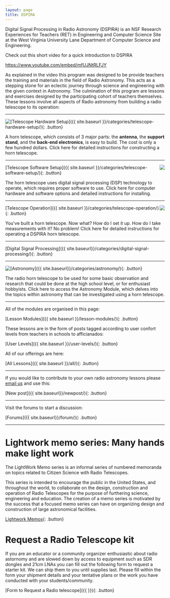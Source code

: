```yaml
---
layout: page
title: DSPIRA
---
```


Digital Signal Processing in Radio Astronomy (DSPIRA) is an NSF Research Experiences for Teachers (RET) in Engineering and Computer Science Site at the West Virginia University Lane Department of Computer Science and Engineering.

Check out this short video for a quick introduction to DSPIRA

https://www.youtube.com/embed/mfUJNtRLFJY

As explained in the video this program was designed to be provide teachers the training and materials in the field of Radio Astronomy. This acts as a stepping stone for an eclectic journey through science and engineering with the given context in Astronomy. The culmination of this program are lessons and exercises designed by the participating cohort of teachers themselves. These lessons involve all aspects of Radio astronomy from building a radio telescope  to its operation: 

<hr>

<img class="img-circle" style="float:left;" src="{{ site.baseurl }}/images/horn.jpeg">
[Telescope Hardware Setup]({{ site.baseurl }}/categories/telescope-hardware-setup/){: .button} 

A horn telescope, which consists of 3 major parts: the **antenna**, the **support stand**, and the **back-end electronics**, is easy to build. The cost is only a few hundred dollars. Click here for detailed instructions for constructing a horn telescope.

<hr>

<img class="img-circle" style="float:right;" src="{{ site.baseurl }}/images/GNURadio_image.png">
[Telescope Software Setup]({{ site.baseurl }}/categories/telescope-software-setup/){: .button} 

The horn telescope uses digital signal processing (DSP) technology to operate, which requires proper software to use. Click here for computer hardware and software options and detailed instructions for installing.

<hr>

<img class="img-circle" style="float:right;" src="{{ site.baseurl }}/images/horn-ops.jpeg">
[Telescope Operation]({{ site.baseurl }}/categories/telescope-operation/){: .button} 

You've built a horn telescope. Now what? How do I set it up. How do I take measurements with it? No problem! Click here for detailed instructions for operating a DSPIRA horn telescope.

<hr>

[Digital Signal Processing]({{ site.baseurl}}/categories/digital-signal-processing/){: .button}

<hr>

<img class="img-circle" style="float:left;" src="{{ site.baseurl }}/images/astronomy.jpg">
[Astronomy]({{ site.baseurl}}/categories/astronomy/){: .button}

The radio horn telescope to be used for some basic observation and research that could be done at the high school level, or for enthusiast hobbyists. Click here to access the Astronomy Module, which delves into the topics within astronomy that can be investigated using a horn telescope.  

<hr>

All of the modules are organised in this page: 

[Lesson Modules]({{ site.baseurl }}/lesson-modules/){: .button} 

These lessons are in the form of posts tagged according to user confort levels from teachers in schools to afficianados:

[User Levels]({{ site.baseurl }}/user-levels/){: .button} 

All of our offerings are here:

[All Lessons]({{ site.baseurl }}/all/){: .button}


<hr>

If you would like to contribute to your own radio astronomy lessons please [email us](mailto:pranav.sanghavi@mail.wvu.edu) and use this:

[New post]({{ site.baseurl}}/newpost/){: .button}

<hr>

Visit the forums to start a discussion: 

[Forums]({{ site.baseurl}}/forum/){: .button}

<hr>

# Lightwork memo series: Many hands make light work

The LightWork Memo series is an informal series of numbered memoranda on topics related to Citizen Science with Radio Telescopes.

This series is intended to encourage the public in the United States, and throughout the world, to collaborate on the design, construction and operation of Radio Telescopes for the purpose of furthering science, engineering and education. The creation of a memo series is motivated by the success that a focused memo series can have on organizing design and construction of large astronomical facilities.

[Lightwork Memos](https://wvurail.org/lightwork/){: .button}

# Request a Radio Telescope kit

If you are an educator or a community organizer enthusiastic about radio astornomy and are slowed down by access to equipment such as SDR dongles and 21cm LNAs you can fill out the following form to request a starter kit. We can ship them to you until supplies last. Please fill within the form your shipment details and your tentative plans or the work you have conducted with your students/community. 

[Form to Request a Radio telescope]({{ }}){: .button}

